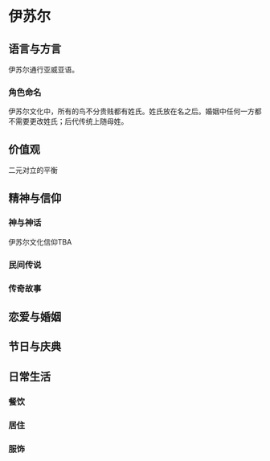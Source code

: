 # 伊苏尔

## 语言与方言

伊苏尔通行亚威亚语。

### 角色命名

伊苏尔文化中，所有的鸟不分贵贱都有姓氏。姓氏放在名之后。婚姻中任何一方都不需要更改姓氏；后代传统上随母姓。

## 价值观

二元对立的平衡

## 精神与信仰

### 神与神话

伊苏尔文化信仰TBA

### 民间传说

### 传奇故事

## 恋爱与婚姻

## 节日与庆典

## 日常生活

### 餐饮

### 居住

### 服饰

